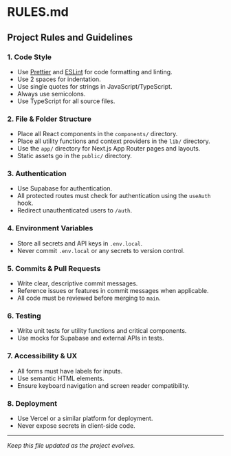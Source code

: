 # RULES.md

## Project Rules and Guidelines

### 1. Code Style
- Use [Prettier](https://prettier.io/) and [ESLint](https://eslint.org/) for code formatting and linting.
- Use 2 spaces for indentation.
- Use single quotes for strings in JavaScript/TypeScript.
- Always use semicolons.
- Use TypeScript for all source files.

### 2. File & Folder Structure
- Place all React components in the `components/` directory.
- Place all utility functions and context providers in the `lib/` directory.
- Use the `app/` directory for Next.js App Router pages and layouts.
- Static assets go in the `public/` directory.

### 3. Authentication
- Use Supabase for authentication.
- All protected routes must check for authentication using the `useAuth` hook.
- Redirect unauthenticated users to `/auth`.

### 4. Environment Variables
- Store all secrets and API keys in `.env.local`.
- Never commit `.env.local` or any secrets to version control.

### 5. Commits & Pull Requests
- Write clear, descriptive commit messages.
- Reference issues or features in commit messages when applicable.
- All code must be reviewed before merging to `main`.

### 6. Testing
- Write unit tests for utility functions and critical components.
- Use mocks for Supabase and external APIs in tests.

### 7. Accessibility & UX
- All forms must have labels for inputs.
- Use semantic HTML elements.
- Ensure keyboard navigation and screen reader compatibility.

### 8. Deployment
- Use Vercel or a similar platform for deployment.
- Never expose secrets in client-side code.

---

_Keep this file updated as the project evolves._